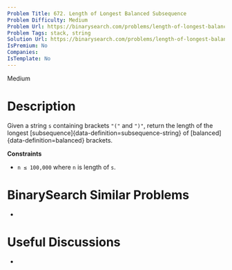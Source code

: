```yaml
---
Problem Title: 672. Length of Longest Balanced Subsequence
Problem Difficulty: Medium
Problem Url: https://binarysearch.com/problems/length-of-longest-balanced-subsequence/
Problem Tags: stack, string
Solution Url: https://binarysearch.com/problems/length-of-longest-balanced-subsequence/solutions/
IsPremium: No
Companies: 
IsTemplate: No
---
```


<span style="color: ;">Medium</span>

# Description

Given a string `s` containing brackets `"("` and `")"`, return the length of the longest [subsequence]{data-definition=subsequence-string} of [balanced]{data-definition=balanced} brackets.

**Constraints**
- `n ≤ 100,000` where `n` is length of `s`.

# BinarySearch Similar Problems

- []()

# Useful Discussions

- []()
